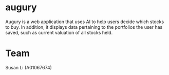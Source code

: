 # augury
Augury is a web application that uses AI to help users decide which stocks to buy. In addition, it displays data pertaining to the portfolios the user has saved, such as current valuation of all stocks held.

# Team
Susan Li (A01067674)
